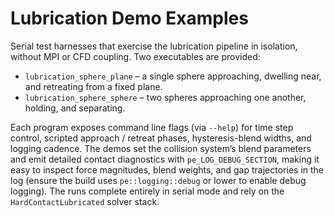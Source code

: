 # Lubrication Demo Examples

Serial test harnesses that exercise the lubrication pipeline in isolation, without MPI or CFD
coupling.  Two executables are provided:

* `lubrication_sphere_plane` – a single sphere approaching, dwelling near, and retreating from a
  fixed plane.
* `lubrication_sphere_sphere` – two spheres approaching one another, holding, and separating.

Each program exposes command line flags (via `--help`) for time step control, scripted approach /
retreat phases, hysteresis-blend widths, and logging cadence.  The demos set the collision system’s
blend parameters and emit detailed contact diagnostics with `pe_LOG_DEBUG_SECTION`, making it easy
to inspect force magnitudes, blend weights, and gap trajectories in the log (ensure the build uses
`pe::logging::debug` or lower to enable debug logging).  The runs complete entirely in serial mode
and rely on the `HardContactLubricated` solver stack.
